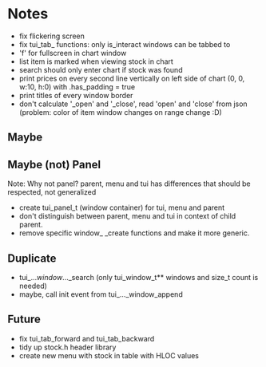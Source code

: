 # Notes
- fix flickering screen
- fix tui_tab_ functions: only is_interact windows can be tabbed to
- 'f' for fullscreen in chart window
- list item is marked when viewing stock in chart
- search should only enter chart if stock was found
- print prices on every second line vertically on left side of chart
  (0, 0, w:10, h:0) with .has_padding = true
- print titles of every window border
- don't calculate '_open' and '_close', read 'open' and 'close' from json
  (problem: color of item window changes on range change :D)

## Maybe

## Maybe (not) Panel
Note: Why not panel? parent, menu and tui has differences that should be respected, not generalized
- create tui_panel_t (window container) for tui, menu and parent
- don't distinguish between parent, menu and tui in context of child parent.
- remove specific window_ _create functions and make it more generic.

## Duplicate
- tui_..._window_..._search (only tui_window_t** windows and size_t count is needed)
- maybe, call init event from tui_..._window_append

## Future
- fix tui_tab_forward and tui_tab_backward
- tidy up stock.h header library
- create new menu with stock in table with HLOC values
